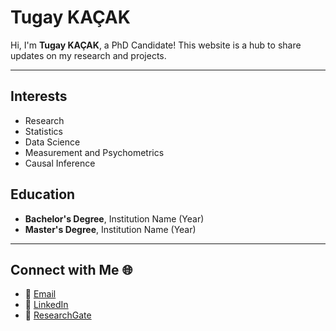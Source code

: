 # Tugay KAÇAK

Hi, I'm **Tugay KAÇAK**, a PhD Candidate! This website is a hub to share updates on my research and projects.

---

## Interests
- Research
- Statistics
- Data Science
- Measurement and Psychometrics
- Causal Inference

## Education
- **Bachelor's Degree**, Institution Name (Year)
- **Master's Degree**, Institution Name (Year)

---

## Connect with Me 🌐
- 📧 [Email](kacaktugay@gmail.com)  
- 🔗 [LinkedIn](https://www.linkedin.com/in/tugay-kacak-7265921b2/)  
- 🔬 [ResearchGate](https://www.researchgate.net/profile/Tugay-Kacak-2)  
